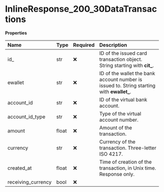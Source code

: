 # InlineResponse_200_30DataTransactions

**Properties**

| Name               | Type  | Required | Description                                                                                |
| :----------------- | :---- | :------- | :----------------------------------------------------------------------------------------- |
| id\_               | str   | ❌       | ID of the issued card transaction object. String starting with **cit\_**.                  |
| ewallet            | str   | ❌       | ID of the wallet the bank account number is issued to. String starting with **ewallet\_**. |
| account_id         | str   | ❌       | ID of the virtual bank account.                                                            |
| account_id_type    | str   | ❌       | Type of the virtual account number.                                                        |
| amount             | float | ❌       | Amount of the transaction.                                                                 |
| currency           | str   | ❌       | Currency of the transaction. Three-letter ISO 4217.                                        |
| created_at         | float | ❌       | Time of creation of the transaction, in Unix time. Response only.                          |
| receiving_currency | bool  | ❌       |                                                                                            |
